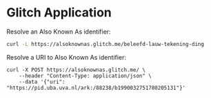 # Glitch Application

Resolve an Also Known As identifier:

```bash
curl -L https://alsoknownas.glitch.me/beleefd-lauw-tekening-ding
```

Resolve a URI to Also Known As identifier:

```
curl -X POST https://alsoknownas.glitch.me/ \
    --header "Content-Type: application/json" \
    --data '{"uri": "https://pid.uba.uva.nl/ark:/88238/b1990032751780205131"}'
```
